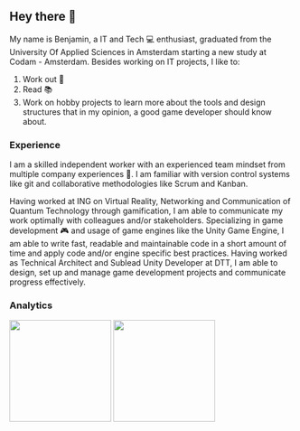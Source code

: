 ## Hey there 👋
My name is Benjamin, a IT and Tech :computer: enthusiast, graduated from the University Of Applied Sciences in Amsterdam starting a new study at Codam - Amsterdam. Besides working on IT projects, I like to:
1. Work out :muscle:
2. Read :books:
3. Work on hobby projects to learn more about the tools and design structures that in my opinion, a good game developer should know about.

### Experience
I am a skilled independent worker with an experienced team mindset from multiple company experiences :office:. I am familiar with version control systems like git and collaborative methodologies like Scrum and Kanban.

Having worked at ING on Virtual Reality, Networking and Communication of Quantum Technology through gamification, I am able to communicate my work optimally with colleagues and/or stakeholders. Specializing in game development :video_game: and usage of game engines like the Unity Game Engine, I am able to write fast, readable and maintainable code in a short amount of time and apply code and/or engine specific best practices. Having worked as Technical Architect and Sublead Unity Developer at DTT, I am able to design, set up and manage game development projects and communicate progress effectively.

### Analytics

<p align="left">
    <img height="180em" src="https://github-readme-stats-eight-theta.vercel.app/api?username=Bvanderwolf&show_icons=true&theme=algolia&include_all_commits=true&count_private=true&line_height=26"/>
    <img height="180em" src="https://github-readme-stats-eight-theta.vercel.app/api/top-langs/?username=Bvanderwolf&layout=compact&langs_count=8&theme=algolia&line_height=26"/>
</p>

